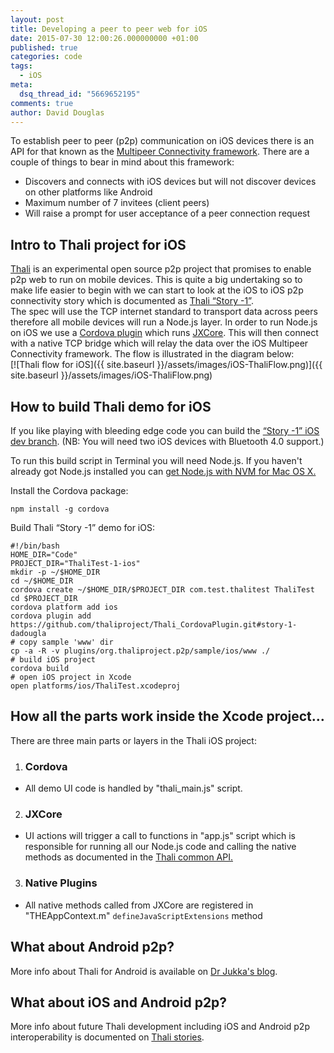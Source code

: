 ```yaml
---
layout: post
title: Developing a peer to peer web for iOS
date: 2015-07-30 12:00:26.000000000 +01:00
published: true
categories: code
tags:
  - iOS
meta:
  dsq_thread_id: "5669652195"
comments: true
author: David Douglas
---
```


To establish peer to peer (p2p) communication on iOS devices there is an API for that known as the [Multipeer Connectivity framework](https://developer.apple.com/library/ios/documentation/MultipeerConnectivity/Reference/MultipeerConnectivityFramework/). There are a couple of things to bear in mind about this framework:

- Discovers and connects with iOS devices but will not discover devices on other platforms like Android
- Maximum number of 7 invitees (client peers)
- Will raise a prompt for user acceptance of a peer connection request

## Intro to Thali project for iOS

[Thali](https://github.com/thaliproject/Thali_CordovaPlugin) is an experimental open source p2p project that promises to enable p2p web to run on mobile devices. This is quite a big undertaking so to make life easier to begin with we can start to look at the iOS to iOS p2p connectivity story which is documented as [Thali “Story -1”](http://www.goland.org/nodetolocalp2ponthali).  
The spec will use the TCP internet standard to transport data across peers therefore all mobile devices will run a Node.js layer. In order to run Node.js on iOS we use a [Cordova plugin](https://github.com/thaliproject/Thali_CordovaPlugin) which runs [JXCore](http://jxcore.com/). This will then connect with a native TCP bridge which will relay the data over the iOS Multipeer Connectivity framework. The flow is illustrated in the diagram below:  
[![Thali flow for iOS]({{ site.baseurl }}/assets/images/iOS-ThaliFlow.png)]({{ site.baseurl }}/assets/images/iOS-ThaliFlow.png)

## How to build Thali demo for iOS

If you like playing with bleeding edge code you can build the [“Story -1” iOS dev branch](http://tiny.cc/thali-ios). (NB: You will need two iOS devices with Bluetooth 4.0 support.)

To run this build script in Terminal you will need Node.js. If you haven't already got Node.js installed you can [get Node.js with <abbr title="Node Version Manager">NVM</abbr> for Mac OS X.](http://www.deadlyfingers.net/webdev/ember-cli-todo-example-app-with-azure-mobile-services/#nodejs-mac)

Install the Cordova package:

```shell
npm install -g cordova
```

Build Thali “Story -1” demo for iOS:

```shell
#!/bin/bash
HOME_DIR="Code"
PROJECT_DIR="ThaliTest-1-ios"
mkdir -p ~/$HOME_DIR
cd ~/$HOME_DIR
cordova create ~/$HOME_DIR/$PROJECT_DIR com.test.thalitest ThaliTest
cd $PROJECT_DIR
cordova platform add ios
cordova plugin add https://github.com/thaliproject/Thali_CordovaPlugin.git#story-1-dadougla
# copy sample 'www' dir
cp -a -R -v plugins/org.thaliproject.p2p/sample/ios/www ./
# build iOS project
cordova build
# open iOS project in Xcode
open platforms/ios/ThaliTest.xcodeproj
```

## How all the parts work inside the Xcode project…

There are three main parts or layers in the Thali iOS project:

1. ### Cordova

- All demo UI code is handled by "thali_main.js" script.

2. ### JXCore

- UI actions will trigger a call to functions in "app.js" script which is responsible for running all our Node.js code and calling the native methods as documented in the [Thali common API.](https://github.com/thaliproject/Thali_CordovaPlugin/blob/story_0_matthewp/doc/api/connectivity.md)

3. ### Native Plugins

- All native methods called from JXCore are registered in "THEAppContext.m" `defineJavaScriptExtensions` method

## What about Android p2p?

More info about Thali for Android is available on [Dr Jukka's blog](http://www.drjukka.com/blog/wordpress/?p=140).

## What about iOS and Android p2p?

More info about future Thali development including iOS and Android p2p interoperability is documented on [Thali stories](http://thaliproject.org/stories).

